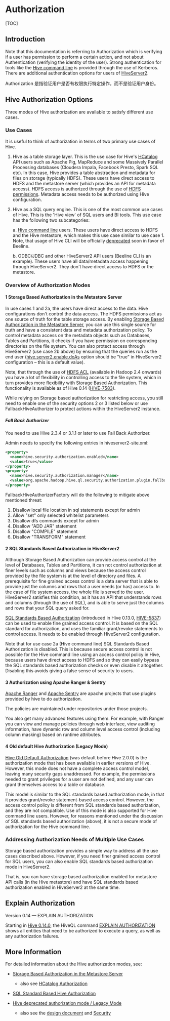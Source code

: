 # Authorization

[TOC]

## Introduction

Note that this documentation is referring to Authorization which is verifying if a user has permission to perform a certain action, and not about Authentication (verifying the identity of the user). Strong authentication for tools like the [Hive command line](https://cwiki.apache.org/confluence/display/Hive/LanguageManual+Cli) is provided through the use of Kerberos. There are additional authentication options for users of [HiveServer2](https://cwiki.apache.org/confluence/display/Hive/Setting+Up+HiveServer2).

Authorization 是指验证用户是否有权限执行特定操作，而不是验证用户身份。

## Hive Authorization Options

Three modes of Hive authorization are available to satisfy different use cases.

### Use Cases

It is useful to think of authorization in terms of two primary use cases of Hive. 

1. Hive as a table storage layer. This is the use case for Hive's [HCatalog](https://cwiki.apache.org/confluence/display/Hive/HCatalog) API users such as Apache Pig, MapReduce and some Massively Parallel Processing databases (Cloudera Impala, Facebook Presto, Spark SQL etc). In this case, Hive provides a table abstraction and metadata for files on storage (typically HDFS). These users have direct access to HDFS and the metastore server (which provides an API for metadata access). HDFS access is authorized through the use of [HDFS permissions](http://hadoop.apache.org/docs/current/hadoop-project-dist/hadoop-hdfs/HdfsPermissionsGuide.html). Metadata access needs to be authorized using Hive configuration.

2. Hive as a SQL query engine. This is one of the most common use cases of Hive. This is the 'Hive view' of SQL users and BI tools. This use case has the following two subcategories:

	a. [Hive command line]() users. These users have direct access to HDFS and the Hive metastore, which makes this use case similar to use case 1. Note, that usage of Hive CLI will be officially [deprecated](https://issues.apache.org/jira/browse/HIVE-10304) soon in favor of Beeline.

	b. ODBC/JDBC and other HiveServer2 API users (Beeline CLI is an example). These users have all data/metadata access happening through HiveServer2. They don't have direct access to HDFS or the metastore.

### Overview of Authorization Modes
#### 1 Storage Based Authorization in the Metastore Server

In use cases 1 and 2a, the users have direct access to the data. Hive configurations don't control the data access. The HDFS permissions act as one source of truth for the table storage access. By enabling [Storage Based Authorization in the Metastore Server](https://cwiki.apache.org/confluence/display/Hive/Storage+Based+Authorization+in+the+Metastore+Server), you can use this single source for truth and have a consistent data and metadata authorization policy. To control metadata access on the metadata objects such as Databases, Tables and Partitions, it checks if you have permission on corresponding directories on the file system. You can also protect access through HiveServer2 (use case 2b above) by ensuring that the queries run as the end user ([hive.server2.enable.doAs](https://cwiki.apache.org/confluence/display/Hive/Configuration+Properties#ConfigurationProperties-hive.server2.enable.doAs) option should be "true" in HiveServer2 configuration – this is a default value).

Note, that through the use of [HDFS ACL](http://hadoop.apache.org/docs/r2.4.0/hadoop-project-dist/hadoop-hdfs/HdfsPermissionsGuide.html#ACLs_Access_Control_Lists) (available in Hadoop 2.4 onwards) you have a lot of flexibility in controlling access to the file system, which in turn provides more flexibility with Storage Based Authorization. This functionality is available as of Hive 0.14 ([HIVE-7583](https://issues.apache.org/jira/browse/HIVE-7583)).

While relying on Storage based authorization for restricting access, you still need to enable one of the security options 2 or 3 listed below or use FallbackHiveAuthorizer to protect actions within the HiveServer2 instance.

##### Fall Back Authorizer

You need to use Hive 2.3.4 or 3.1.1 or later to use Fall Back Authorizer.

Admin needs to specify the following entries in hiveserver2-site.xml:

```xml
<property>
  <name>hive.security.authorization.enabled</name>
  <value>true</value>
</property>
<property>
  <name>hive.security.authorization.manager</name>
  <value>org.apache.hadoop.hive.ql.security.authorization.plugin.fallback.FallbackHiveAuthorizerFactory</value>
</property>
```

FallbackHiveAuthorizerFactory will do the following to mitigate above mentioned threat:

1. Disallow local file location in sql statements except for admin
2. Allow "set" only selected whitelist parameters
3. Disallow dfs commands except for admin
4. Disallow "ADD JAR" statement
5. Disallow "COMPILE" statement
6. Disallow "TRANSFORM" statement

#### 2 SQL Standards Based Authorization in HiveServer2

Although Storage Based Authorization can provide access control at the level of Databases, Tables and Partitions, it can not control authorization at finer levels such as columns and views because the access control provided by the file system is at the level of directory and files. A prerequisite for fine grained access control is a data server that is able to provide just the columns and rows that a user needs (or has) access to. In the case of file system access, the whole file is served to the user. HiveServer2 satisfies this condition, as it has an API that understands rows and columns (through the use of SQL), and is able to serve just the columns and rows that your SQL query asked for.

[SQL Standards Based Authorization](https://cwiki.apache.org/confluence/display/Hive/SQL+Standard+Based+Hive+Authorization) (introduced in Hive 0.13.0, [HIVE-5837](https://issues.apache.org/jira/browse/HIVE-5837)) can be used to enable fine grained access control. It is based on the SQL standard for authorization, and uses the familiar grant/revoke statements to control access. It needs to be enabled through HiveServer2 configuration. 

Note that for use case 2a (Hive command line) SQL Standards Based Authorization is disabled. This is because secure access control is not possible for the Hive command line using an access control policy in Hive, because users have direct access to HDFS and so they can easily bypass the SQL standards based authorization checks or even disable it altogether. Disabling this avoids giving a false sense of security to users.

#### 3 Authorization using Apache Ranger & Sentry

[Apache Ranger](http://ranger.apache.org/) and [Apache Sentry](https://sentry.apache.org/) are apache projects that use plugins provided by hive to do authorization.

The policies are maintained under repositories under those projects.

You also get many advanced features using them. For example, with Ranger you can view and manage policies through web interface, view auditing information, have dynamic row and column level access control (including column masking) based on runtime attributes.

#### 4 Old default Hive Authorization (Legacy Mode)

[Hive Old Default Authorization](https://cwiki.apache.org/confluence/pages/viewpage.action?pageId=45876173) (was default before Hive 2.0.0) is the authorization mode that has been available in earlier versions of Hive. However, this mode does not have a complete access control model, leaving many security gaps unaddressed. For example, the permissions needed to grant privileges for a user are not defined, and any user can grant themselves access to a table or database.

This model is similar to the SQL standards based authorization mode, in that it provides grant/revoke statement-based access control. However, the access control policy is different from SQL standards based authorization, and they are not compatible. Use of this mode is also supported for Hive command line users. However, for reasons mentioned under the discussion of SQL standards based authorization (above), it is not a secure mode of authorization for the Hive command line.

### Addressing Authorization Needs of Multiple Use Cases

Storage based authorization provides a simple way to address all the use cases described above. However, if you need finer grained access control for SQL users, you can also enable SQL standards based authorization mode in HiveServer2.

That is, you can have storage based authorization enabled for metastore API calls (in the Hive metastore) and have SQL standards based authorization enabled in HiveServer2 at the same time.

## Explain Authorization

Version 0.14 — EXPLAIN AUTHORIZATION

Starting in [Hive 0.14.0](https://issues.apache.org/jira/browse/HIVE-5961), the HiveQL command [EXPLAIN AUTHORIZATION](https://cwiki.apache.org/confluence/display/Hive/LanguageManual+Explain) shows all entities that need to be authorized to execute a query, as well as any authorization failures.

## More Information

For detailed information about the Hive authorization modes, see:

* [Storage Based Authorization in the Metastore Server](https://cwiki.apache.org/confluence/display/Hive/Storage+Based+Authorization+in+the+Metastore+Server)

	* also see [HCatalog Authorization](https://cwiki.apache.org/confluence/display/Hive/HCatalog+Authorization)

* [SQL Standard Based Hive Authorization](https://cwiki.apache.org/confluence/display/Hive/SQL+Standard+Based+Hive+Authorization) 

* [Hive deprecated authorization mode / Legacy Mode](https://cwiki.apache.org/confluence/pages/viewpage.action?pageId=45876173)

	* also see the [design document](https://cwiki.apache.org/confluence/display/Hive/AuthDev) and [Security](https://cwiki.apache.org/confluence/display/Hive/Security)